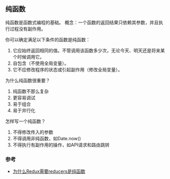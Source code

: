 ## 纯函数
纯函数是函数式编程的基础。
概念：一个函数的返回结果只依赖其参数，并且执行过程没有副作用。

你可以确定满足以下条件的函数是纯函数：

1. 它应始终返回相同的值。不管调用该函数多少次，无论今天、明天还是将来某个时候调用它。
1. 自包含（不使用全局变量）。
1. 它不应修改程序的状态或引起副作用（修改全局变量）。


为什么纯函数很重要？

1. 纯函数不那么复杂
1. 更容易调试
1. 易于组合
1. 易于并行化

怎样写一个纯函数？
1. 不得修改传入的参数
1. 不得调用非纯函数，如Date.now()
1. 不得执行有副作用的操作，如API请求和路由跳转


### 参考
- [为什么Redux需要reducers是纯函数](https://zhuanlan.zhihu.com/p/25218718)

